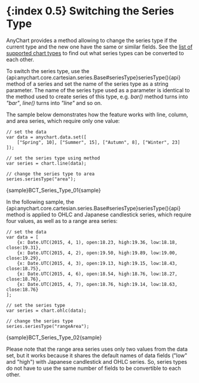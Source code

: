 {:index 0.5}
Switching the Series Type
=========================

AnyChart provides a method allowing to change the series type if the current type and the new one have the same or similar fields. See the [list of supported chart types](../Quick_Start/Supported_Charts_Types) to find out what series types can be converted to each other.

To switch the series type, use the {api:anychart.core.cartesian.series.Base#seriesType}seriesType(){api} method of a series and set the name of the series type as a string parameter. The name of the series type used as a parameter is identical to the method used to create series of this type, e.g. *bar()* method turns into *"bar"*, *line()* turns into *"line"* and so on.

The sample below demonstrates how the feature works with line, column, and area series, which require only one value:

```
// set the data
var data = anychart.data.set([
    ["Spring", 10], ["Summer", 15], ["Autumn", 8], ["Winter", 23]
]);

// set the series type using method
var series = chart.line(data);

// change the series type to area
series.seriesType("area");
```

{sample}BCT\_Series\_Type\_01{sample}

In the following sample, the {api:anychart.core.cartesian.series.Base#seriesType}seriesType(){api} method is applied to OHLC and Japanese candlestick series, which require four values, as well as to a range area series:

```
// set the data
var data = [
    {x: Date.UTC(2015, 4, 1), open:18.23, high:19.36, low:18.18, close:19.31},
    {x: Date.UTC(2015, 4, 2), open:19.50, high:19.89, low:19.00, close:19.29},
    {x: Date.UTC(2015, 4, 3), open:19.13, high:19.15, low:18.43, close:18.75},
    {x: Date.UTC(2015, 4, 6), open:18.54, high:18.76, low:18.27, close:18.76},
    {x: Date.UTC(2015, 4, 7), open:18.76, high:19.14, low:18.63, close:18.76}
];

// set the series type
var series = chart.ohlc(data);

// change the series type
series.seriesType("rangeArea");
```

{sample}BCT\_Series\_Type\_02{sample}

Please note that the range area series uses only two values from the data set, but it works because it shares the default names of data fields ("low" and "high") with Japanese candlestick and OHLC series. So, series types do not have to use the same number of fields to be convertible to each other.